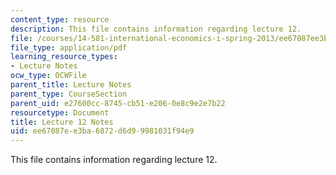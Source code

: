```yaml
---
content_type: resource
description: This file contains information regarding lecture 12.
file: /courses/14-581-international-economics-i-spring-2013/ee67087ee3ba6872d6d99981031f94e9_MIT14_581S13_classnotes12.pdf
file_type: application/pdf
learning_resource_types:
- Lecture Notes
ocw_type: OCWFile
parent_title: Lecture Notes
parent_type: CourseSection
parent_uid: e27600cc-8745-cb51-e206-0e8c9e2e7b22
resourcetype: Document
title: Lecture 12 Notes
uid: ee67087e-e3ba-6872-d6d9-9981031f94e9
---
```

This file contains information regarding lecture 12.

